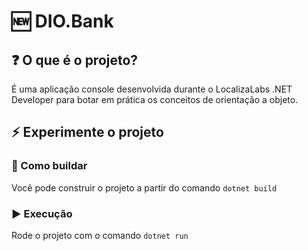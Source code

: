 # 🆕 DIO.Bank

## ❓ O que é o projeto?
É uma aplicação console desenvolvida durante o LocalizaLabs .NET Developer para botar em prática os conceitos de orientação a objeto.

## ⚡ Experimente o projeto

### 🔨 Como buildar
Você pode construir o projeto a partir do comando `dotnet build`

### ▶ Execução
Rode o projeto com o comando `dotnet run`
